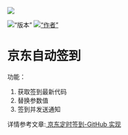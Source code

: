 <p align =“ center”> 
    <img src =“ https://cdn.jsdelivr.net/gh/ruicky/ruicky.github.io/2020/06/05/jd-sign/0.png”> 
</ p> 

<p align =“ center”> 
    <img alt =“版本” src =“ https://img.shields.io/badge/release-0.0.1-blue” /> 
    <a href="https://github.com/ruicky"> 
        <img alt =“作者” src =“ https://img.shields.io/badge/author-ruicky-blueviolet” /> 
    </a> 
</ p> 

#  京东自动签到 
功能： 
1.  获取签到最新代码 
2.  替换参数值 
3.  签到并发送通知 

详情参考文章:[ 京东定时签到-GitHub 实现 ](https://ruicky.me/2020/06/05/jd-sign/) 



